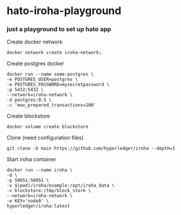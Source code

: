 # hato-iroha-playground
### just a playground to set up hato app
Create docker network
```
docker network create iroha-network;
```
Create postgres docker
```
docker run --name some-postgres \
-e POSTGRES_USER=postgres \
-e POSTGRES_PASSWORD=mysecretpassword \
-p 5432:5432 \
--network=iroha-network \
-d postgres:9.5 \
-c 'max_prepared_transactions=100'
```
Create blockstore
```
docker volume create blockstore
```
Clone (need configuration files)
```
git clone -b main https://github.com/hyperledger/iroha --depth=1
```
Start iroha container
```
docker run --name iroha \
-d \
-p 50051:50051 \
-v $(pwd)/iroha/example:/opt/iroha_data \
-v blockstore:/tmp/block_store \
--network=iroha-network \
-e KEY='node0' \
hyperledger/iroha:latest
```
